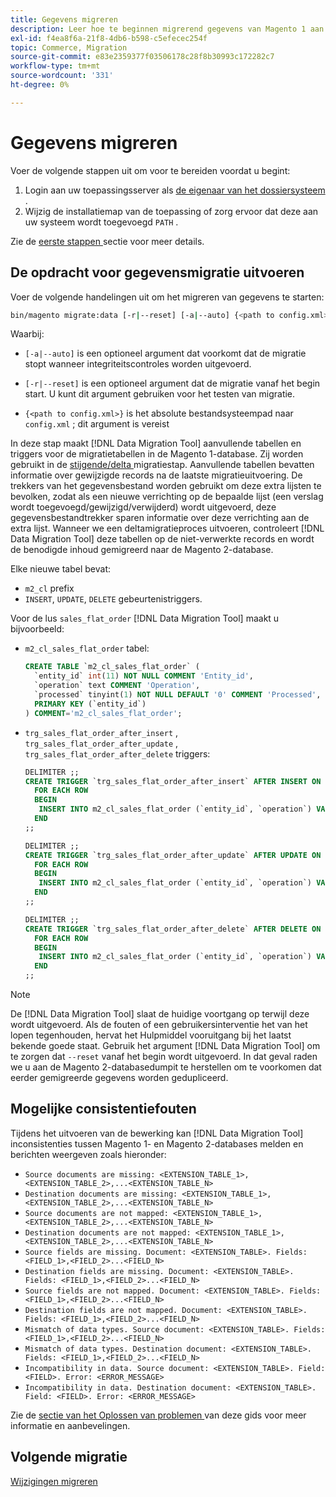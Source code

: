 ```yaml
---
title: Gegevens migreren
description: Leer hoe te beginnen migrerend gegevens van Magento 1 aan Magento 2 met  [!DNL Data Migration Tool].
exl-id: f4ea8f6a-21f8-4db6-b598-c5efecec254f
topic: Commerce, Migration
source-git-commit: e83e2359377f03506178c28f8b30993c172282c7
workflow-type: tm+mt
source-wordcount: '331'
ht-degree: 0%

---
```


# Gegevens migreren

Voer de volgende stappen uit om voor te bereiden voordat u begint:

1. Login aan uw toepassingsserver als [ de eigenaar van het dossiersysteem ](../../../installation/prerequisites/file-system/overview.md).
1. Wijzig de installatiemap van de toepassing of zorg ervoor dat deze aan uw systeem wordt toegevoegd `PATH` .

Zie de [ eerste stappen ](overview.md#first-steps) sectie voor meer details.

## De opdracht voor gegevensmigratie uitvoeren

Voer de volgende handelingen uit om het migreren van gegevens te starten:

```bash
bin/magento migrate:data [-r|--reset] [-a|--auto] {<path to config.xml>}
```

Waarbij:

* `[-a|--auto]` is een optioneel argument dat voorkomt dat de migratie stopt wanneer integriteitscontroles worden uitgevoerd.

* `[-r|--reset]` is een optioneel argument dat de migratie vanaf het begin start. U kunt dit argument gebruiken voor het testen van migratie.

* `{<path to config.xml>}` is het absolute bestandsysteempad naar `config.xml` ; dit argument is vereist

In deze stap maakt [!DNL Data Migration Tool] aanvullende tabellen en triggers voor de migratietabellen in de Magento 1-database. Zij worden gebruikt in de [ stijgende/delta ](delta.md) migratiestap. Aanvullende tabellen bevatten informatie over gewijzigde records na de laatste migratieuitvoering. De trekkers van het gegevensbestand worden gebruikt om deze extra lijsten te bevolken, zodat als een nieuwe verrichting op de bepaalde lijst (een verslag wordt toegevoegd/gewijzigd/verwijderd) wordt uitgevoerd, deze gegevensbestandtrekker sparen informatie over deze verrichting aan de extra lijst. Wanneer we een deltamigratieproces uitvoeren, controleert [!DNL Data Migration Tool] deze tabellen op de niet-verwerkte records en wordt de benodigde inhoud gemigreerd naar de Magento 2-database.

Elke nieuwe tabel bevat:

* `m2_cl` prefix
* `INSERT`, `UPDATE`, `DELETE` gebeurtenistriggers.

Voor de lus `sales_flat_order` [!DNL Data Migration Tool] maakt u bijvoorbeeld:

* `m2_cl_sales_flat_order` tabel:

  ```sql
  CREATE TABLE `m2_cl_sales_flat_order` (
    `entity_id` int(11) NOT NULL COMMENT 'Entity_id',
    `operation` text COMMENT 'Operation',
    `processed` tinyint(1) NOT NULL DEFAULT '0' COMMENT 'Processed',
    PRIMARY KEY (`entity_id`)
  ) COMMENT='m2_cl_sales_flat_order';
  ```

* `trg_sales_flat_order_after_insert` , `trg_sales_flat_order_after_update` , `trg_sales_flat_order_after_delete` triggers:

  ```sql
  DELIMITER ;;
  CREATE TRIGGER `trg_sales_flat_order_after_insert` AFTER INSERT ON `sales_flat_order`
    FOR EACH ROW
    BEGIN
     INSERT INTO m2_cl_sales_flat_order (`entity_id`, `operation`) VALUES (NEW.entity_id, 'INSERT')ON DUPLICATE KEY UPDATE operation = 'INSERT';
    END
  ;;
  
  DELIMITER ;;
  CREATE TRIGGER `trg_sales_flat_order_after_update` AFTER UPDATE ON `sales_flat_order`
    FOR EACH ROW
    BEGIN
     INSERT INTO m2_cl_sales_flat_order (`entity_id`, `operation`) VALUES (NEW.entity_id, 'UPDATE') ON DUPLICATE KEY UPDATE operation = 'UPDATE';
    END
  ;;
  
  DELIMITER ;;
  CREATE TRIGGER `trg_sales_flat_order_after_delete` AFTER DELETE ON `sales_flat_order`
    FOR EACH ROW
    BEGIN
     INSERT INTO m2_cl_sales_flat_order (`entity_id`, `operation`) VALUES (OLD.entity_id, 'DELETE')ON DUPLICATE KEY UPDATE operation = 'DELETE';
    END
  ;;
  ```

>[!NOTE]
>
>De [!DNL Data Migration Tool] slaat de huidige voortgang op terwijl deze wordt uitgevoerd. Als de fouten of een gebruikersinterventie het van het lopen tegenhouden, hervat het Hulpmiddel vooruitgang bij het laatst bekende goede staat. Gebruik het argument [!DNL Data Migration Tool] om te zorgen dat `--reset` vanaf het begin wordt uitgevoerd. In dat geval raden we u aan de Magento 2-databasedumpit te herstellen om te voorkomen dat eerder gemigreerde gegevens worden gedupliceerd.


## Mogelijke consistentiefouten

Tijdens het uitvoeren van de bewerking kan [!DNL Data Migration Tool] inconsistenties tussen Magento 1- en Magento 2-databases melden en berichten weergeven zoals hieronder:

* `Source documents are missing: <EXTENSION_TABLE_1>,<EXTENSION_TABLE_2>,...<EXTENSION_TABLE_N>`
* `Destination documents are missing: <EXTENSION_TABLE_1>,<EXTENSION_TABLE_2>,...<EXTENSION_TABLE_N>`
* `Source documents are not mapped: <EXTENSION_TABLE_1>,<EXTENSION_TABLE_2>,...<EXTENSION_TABLE_N>`
* `Destination documents are not mapped: <EXTENSION_TABLE_1>,<EXTENSION_TABLE_2>,...<EXTENSION_TABLE_N>`
* `Source fields are missing. Document: <EXTENSION_TABLE>. Fields: <FIELD_1>,<FIELD_2>...<FIELD_N>`
* `Destination fields are missing. Document: <EXTENSION_TABLE>. Fields: <FIELD_1>,<FIELD_2>...<FIELD_N>`
* `Source fields are not mapped. Document: <EXTENSION_TABLE>. Fields: <FIELD_1>,<FIELD_2>...<FIELD_N>`
* `Destination fields are not mapped. Document: <EXTENSION_TABLE>. Fields: <FIELD_1>,<FIELD_2>...<FIELD_N>`
* `Mismatch of data types. Source document: <EXTENSION_TABLE>. Fields: <FIELD_1>,<FIELD_2>...<FIELD_N>`
* `Mismatch of data types. Destination document: <EXTENSION_TABLE>. Fields: <FIELD_1>,<FIELD_2>...<FIELD_N>`
* `Incompatibility in data. Source document: <EXTENSION_TABLE>. Field: <FIELD>. Error: <ERROR_MESSAGE>`
* `Incompatibility in data. Destination document: <EXTENSION_TABLE>. Field: <FIELD>. Error: <ERROR_MESSAGE>`

Zie de [ sectie van het Oplossen van problemen ](https://support.magento.com/hc/en-us/articles/360033020451) van deze gids voor meer informatie en aanbevelingen.

## Volgende migratie

[Wijzigingen migreren](delta.md)
